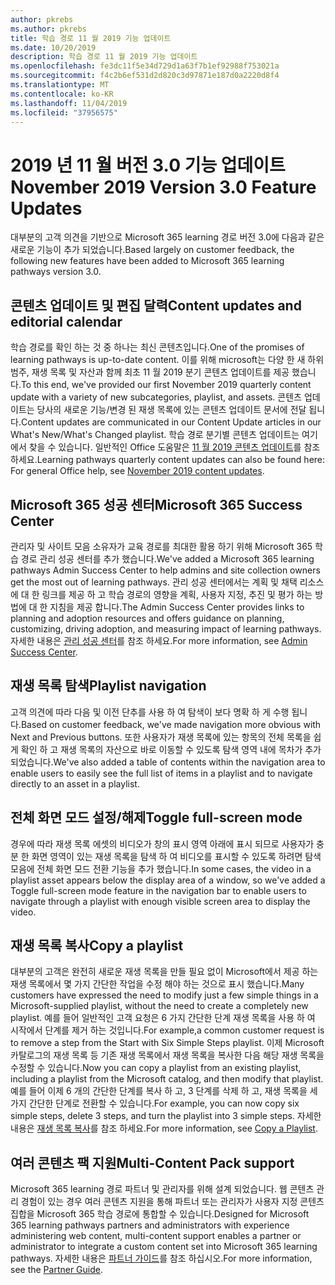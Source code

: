 ```yaml
---
author: pkrebs
ms.author: pkrebs
title: 학습 경로 11 월 2019 기능 업데이트
ms.date: 10/20/2019
description: 학습 경로 11 월 2019 기능 업데이트
ms.openlocfilehash: fe3dc11f5e34d729d1a63f7b1ef92988f753021a
ms.sourcegitcommit: f4c2b6ef531d2d820c3d97871e187d0a2220d8f4
ms.translationtype: MT
ms.contentlocale: ko-KR
ms.lasthandoff: 11/04/2019
ms.locfileid: "37956575"
---
```

# <a name="november-2019-version-30-feature-updates"></a><span data-ttu-id="e9d75-103">2019 년 11 월 버전 3.0 기능 업데이트</span><span class="sxs-lookup"><span data-stu-id="e9d75-103">November 2019 Version 3.0 Feature Updates</span></span>
<span data-ttu-id="e9d75-104">대부분의 고객 의견을 기반으로 Microsoft 365 learning 경로 버전 3.0에 다음과 같은 새로운 기능이 추가 되었습니다.</span><span class="sxs-lookup"><span data-stu-id="e9d75-104">Based largely on customer feedback, the following new features have been added to Microsoft 365 learning pathways version 3.0.</span></span>

## <a name="content-updates-and-editorial-calendar"></a><span data-ttu-id="e9d75-105">콘텐츠 업데이트 및 편집 달력</span><span class="sxs-lookup"><span data-stu-id="e9d75-105">Content updates and editorial calendar</span></span>
<span data-ttu-id="e9d75-106">학습 경로를 확인 하는 것 중 하나는 최신 콘텐츠입니다.</span><span class="sxs-lookup"><span data-stu-id="e9d75-106">One of the promises of learning pathways is up-to-date content.</span></span> <span data-ttu-id="e9d75-107">이를 위해 microsoft는 다양 한 새 하위 범주, 재생 목록 및 자산과 함께 최초 11 월 2019 분기 콘텐츠 업데이트를 제공 했습니다.</span><span class="sxs-lookup"><span data-stu-id="e9d75-107">To this end, we've provided our first November 2019 quarterly content update with a variety of new subcategories, playlist, and assets.</span></span> <span data-ttu-id="e9d75-108">콘텐츠 업데이트는 당사의 새로운 기능/변경 된 재생 목록에 있는 콘텐츠 업데이트 문서에 전달 됩니다.</span><span class="sxs-lookup"><span data-stu-id="e9d75-108">Content updates are communicated in our Content Update articles in our What's New/What's Changed playlist.</span></span> <span data-ttu-id="e9d75-109">학습 경로 분기별 콘텐츠 업데이트는 여기에서 찾을 수 있습니다. 일반적인 Office 도움말은 [11 월 2019 콘텐츠 업데이트](custom_contentupdates.md)를 참조 하세요.</span><span class="sxs-lookup"><span data-stu-id="e9d75-109">Learning pathways quarterly content updates can also be found here: For general Office help, see [November 2019 content updates](custom_contentupdates.md).</span></span>

## <a name="microsoft-365-success-center"></a><span data-ttu-id="e9d75-110">Microsoft 365 성공 센터</span><span class="sxs-lookup"><span data-stu-id="e9d75-110">Microsoft 365 Success Center</span></span>
<span data-ttu-id="e9d75-111">관리자 및 사이트 모음 소유자가 교육 경로를 최대한 활용 하기 위해 Microsoft 365 학습 경로 관리 성공 센터를 추가 했습니다.</span><span class="sxs-lookup"><span data-stu-id="e9d75-111">We've added a Microsoft 365 learning pathways Admin Success Center to help admins and site collection owners get the most out of learning pathways.</span></span> <span data-ttu-id="e9d75-112">관리 성공 센터에서는 계획 및 채택 리소스에 대 한 링크를 제공 하 고 학습 경로의 영향을 계획, 사용자 지정, 추진 및 평가 하는 방법에 대 한 지침을 제공 합니다.</span><span class="sxs-lookup"><span data-stu-id="e9d75-112">The Admin Success Center provides links to planning and adoption resources and offers guidance on planning, customizing, driving adoption, and measuring impact of learning pathways.</span></span> <span data-ttu-id="e9d75-113">자세한 내용은 [관리 성공 센터](custom_successcenter.md)를 참조 하세요.</span><span class="sxs-lookup"><span data-stu-id="e9d75-113">For more information, see [Admin Success Center](custom_successcenter.md).</span></span>

## <a name="playlist-navigation"></a><span data-ttu-id="e9d75-114">재생 목록 탐색</span><span class="sxs-lookup"><span data-stu-id="e9d75-114">Playlist navigation</span></span>
<span data-ttu-id="e9d75-115">고객 의견에 따라 다음 및 이전 단추를 사용 하 여 탐색이 보다 명확 하 게 수행 됩니다.</span><span class="sxs-lookup"><span data-stu-id="e9d75-115">Based on customer feedback, we've made navigation more obvious with Next and Previous buttons.</span></span> <span data-ttu-id="e9d75-116">또한 사용자가 재생 목록에 있는 항목의 전체 목록을 쉽게 확인 하 고 재생 목록의 자산으로 바로 이동할 수 있도록 탐색 영역 내에 목차가 추가 되었습니다.</span><span class="sxs-lookup"><span data-stu-id="e9d75-116">We've also added a table of contents within the navigation area to enable users to easily see the full list of items in a playlist and to navigate directly to an asset in a playlist.</span></span>

## <a name="toggle-full-screen-mode"></a><span data-ttu-id="e9d75-117">전체 화면 모드 설정/해제</span><span class="sxs-lookup"><span data-stu-id="e9d75-117">Toggle full-screen mode</span></span>
<span data-ttu-id="e9d75-118">경우에 따라 재생 목록 에셋의 비디오가 창의 표시 영역 아래에 표시 되므로 사용자가 충분 한 화면 영역이 있는 재생 목록을 탐색 하 여 비디오를 표시할 수 있도록 하려면 탐색 모음에 전체 화면 모드 전환 기능을 추가 했습니다.</span><span class="sxs-lookup"><span data-stu-id="e9d75-118">In some cases, the video in a playlist asset appears below the display area of a window, so we've added a Toggle full-screen mode feature in the navigation bar to enable users to navigate through a playlist with enough visible screen area to display the video.</span></span>

## <a name="copy-a-playlist"></a><span data-ttu-id="e9d75-119">재생 목록 복사</span><span class="sxs-lookup"><span data-stu-id="e9d75-119">Copy a playlist</span></span>
<span data-ttu-id="e9d75-120">대부분의 고객은 완전히 새로운 재생 목록을 만들 필요 없이 Microsoft에서 제공 하는 재생 목록에서 몇 가지 간단한 작업을 수정 해야 하는 것으로 표시 했습니다.</span><span class="sxs-lookup"><span data-stu-id="e9d75-120">Many customers have expressed the need to modify just a few simple things in a Microsoft-supplied playlist, without the need to create a completely new playlist.</span></span> <span data-ttu-id="e9d75-121">예를 들어 일반적인 고객 요청은 6 가지 간단한 단계 재생 목록을 사용 하 여 시작에서 단계를 제거 하는 것입니다.</span><span class="sxs-lookup"><span data-stu-id="e9d75-121">For example,a common customer request is to remove a step from the Start with Six Simple Steps playlist.</span></span> <span data-ttu-id="e9d75-122">이제 Microsoft 카탈로그의 재생 목록 등 기존 재생 목록에서 재생 목록을 복사한 다음 해당 재생 목록을 수정할 수 있습니다.</span><span class="sxs-lookup"><span data-stu-id="e9d75-122">Now you can copy a playlist from an existing playlist, including a playlist from the Microsoft catalog, and then modify that playlist.</span></span> <span data-ttu-id="e9d75-123">예를 들어 이제 6 개의 간단한 단계를 복사 하 고, 3 단계를 삭제 하 고, 재생 목록을 세 가지 간단한 단계로 전환할 수 있습니다.</span><span class="sxs-lookup"><span data-stu-id="e9d75-123">For example, you can now copy six simple steps, delete 3 steps, and turn the playlist into 3 simple steps.</span></span> <span data-ttu-id="e9d75-124">자세한 내용은 [재생 목록 복사](custom_copyplaylist.md)를 참조 하세요.</span><span class="sxs-lookup"><span data-stu-id="e9d75-124">For more information, see [Copy a Playlist](custom_copyplaylist.md).</span></span>

## <a name="multi-content-pack-support"></a><span data-ttu-id="e9d75-125">여러 콘텐츠 팩 지원</span><span class="sxs-lookup"><span data-stu-id="e9d75-125">Multi-Content Pack support</span></span>
<span data-ttu-id="e9d75-126">Microsoft 365 learning 경로 파트너 및 관리자를 위해 설계 되었습니다. 웹 콘텐츠 관리 경험이 있는 경우 여러 콘텐츠 지원을 통해 파트너 또는 관리자가 사용자 지정 콘텐츠 집합을 Microsoft 365 학습 경로에 통합할 수 있습니다.</span><span class="sxs-lookup"><span data-stu-id="e9d75-126">Designed for Microsoft 365 learning pathways partners and administrators with experience administering web content, multi-content support enables a partner or administrator to integrate a custom content set into Microsoft 365 learning pathways.</span></span> <span data-ttu-id="e9d75-127">자세한 내용은 [파트너 가이드](custom_partnerguide.md)를 참조 하십시오.</span><span class="sxs-lookup"><span data-stu-id="e9d75-127">For more information, see the [Partner Guide](custom_partnerguide.md).</span></span>

